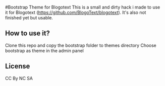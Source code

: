 #Bootstrap Theme for Blogotext
This is a small and dirty hack i made to use it for Blogotext (https://github.com/BlogoText/blogotext). It's also
not finished yet but usable.

## How to use it?
Clone this repo and copy the bootstrap folder to themes directory
Choose bootstrap as theme in the admin panel

## License
CC By NC SA
